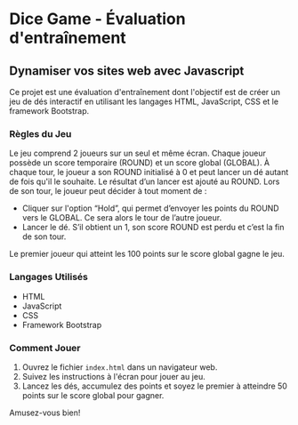 # Dice Game - Évaluation d'entraînement

## Dynamiser vos sites web avec Javascript

Ce projet est une évaluation d'entraînement dont l'objectif est de créer un jeu de dés interactif en utilisant les langages HTML, JavaScript, CSS et le framework Bootstrap.

### Règles du Jeu

Le jeu comprend 2 joueurs sur un seul et même écran. Chaque joueur possède un score temporaire (ROUND) et un score global (GLOBAL). À chaque tour, le joueur a son ROUND initialisé à 0 et peut lancer un dé autant de fois qu'il le souhaite. Le résultat d’un lancer est ajouté au ROUND. Lors de son tour, le joueur peut décider à tout moment de :

- Cliquer sur l'option “Hold”, qui permet d’envoyer les points du ROUND vers le GLOBAL. Ce sera alors le tour de l’autre joueur.
- Lancer le dé. S’il obtient un 1, son score ROUND est perdu et c’est la fin de son tour.

Le premier joueur qui atteint les 100 points sur le score global gagne le jeu.

### Langages Utilisés

- HTML
- JavaScript
- CSS
- Framework Bootstrap

### Comment Jouer

1. Ouvrez le fichier `index.html` dans un navigateur web.
2. Suivez les instructions à l'écran pour jouer au jeu.
3. Lancez les dés, accumulez des points et soyez le premier à atteindre 50 points sur le score global pour gagner.

Amusez-vous bien!
